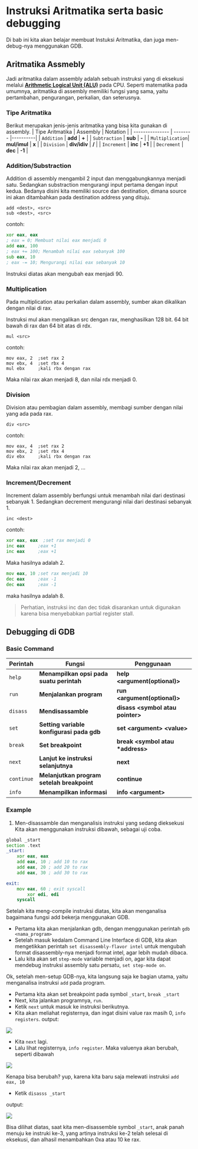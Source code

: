 # Instruksi Aritmatika serta basic debugging

Di bab ini kita akan belajar membuat Instuksi Aritmatika, dan juga men-debug-nya menggunakan GDB.

## Aritmatika Assmebly
Jadi aritmatika dalam assembly adalah sebuah instruksi yang di eksekusi melalui [**Arithmetic Logical Unit (ALU)**](https://en.wikipedia.org/wiki/Arithmetic_logic_unit) pada CPU. Seperti matematika pada umumnya, aritmatika di assembly memiliki fungsi yang sama, yaitu pertambahan, pengurangan, perkalian, dan seterusnya.

### Tipe Aritmatika
Berikut merupakan jenis-jenis aritmatika yang bisa kita gunakan di assembly.
| Tipe Aritmatika | Assembly | Notation |
| --------------- | -------- |----------|
| `Addition`      | **add**  | **+**    |
| `Subtraction`   | **sub**  | **-**    |
| `Multiplication`| **mul/imul**  | **x**    |
| `Division`      | **div/idiv**  | **/**    |
| `Increment`     | **inc**  | **+1**   |
| `Decrement`     | **dec**  | **-1**   |

### Addition/Substraction
Addition di assembly mengambil 2 input dan menggabungkannya menjadi satu. Sedangkan substraction mengurangi input pertama dengan input kedua. Bedanya disini kita memiliki source dan destination, dimana source ini akan ditambahkan pada destination address yang dituju.
```
add <dest>, <src>
sub <dest>, <src>
```
contoh:
```asm
xor eax, eax
; eax = 0; Membuat nilai eax menjadi 0
add eax, 100
; eax += 100; Menambah nilai eax sebanyak 100
sub eax, 10
; eax -= 10; Mengurangi nilai eax sebanyak 10
```
Instruksi diatas akan mengubah eax menjadi 90.

### Multiplication
Pada multiplication atau perkalian dalam assembly, sumber akan dikalikan dengan nilai di rax.

Instruksi mul akan mengalikan src dengan rax, menghasilkan 128 bit. 64 bit bawah di rax dan 64 bit atas di rdx.

```
mul <src>
```
contoh:
```
mov eax, 2  ;set rax 2
mov ebx, 4  ;set rbx 4
mul ebx     ;kali rbx dengan rax
```
Maka nilai rax akan menjadi 8, dan nilai rdx menjadi 0.

### Division
Division atau pembagian dalam assembly, membagi sumber dengan nilai yang ada pada rax.

```
div <src>
```
contoh:
```
mov eax, 4  ;set rax 2
mov ebx, 2  ;set rbx 4
div ebx     ;kali rbx dengan rax
```
Maka nilai rax akan menjadi 2, ...

### Increment/Decrement
Increment dalam assembly berfungsi untuk menambah nilai dari destinasi sebanyak 1. Sedangkan decrement mengurangi nilai dari destinasi sebanyak 1.
```
inc <dest>
```
contoh:
```asm
xor eax, eax  ;set rax menjadi 0
inc eax     ;eax +1
inc eax     ;eax +1
```
Maka hasilnya adalah 2.
```asm
mov eax, 10 ;set rax menjadi 10
dec eax     ;eax -1
dec eax     ;eax -1
```
maka hasilnya adalah 8.

> Perhatian, instruksi inc dan dec tidak disarankan untuk digunakan karena bisa menyebabkan partial register stall.

## Debugging di GDB
### Basic Command
| Perintah        | Fungsi   | Penggunaan |
| --------------- | -------- | ---------- |
| `help`          | **Menampilkan opsi pada suatu perintah**| **help \<argument(optional)>** |
| `run`           | **Menjalankan program** | **run <argument(optional)>** |
| `disass`        | **Mendisassamble** | **disass \<symbol atau pointer>**|
| `set`           | **Setting variable konfigurasi pada gdb**| **set \<argument>  \<value>** |
| `break`         | **Set breakpoint**| **break \<symbol atau \*address>** |
| `next`          | **Lanjut ke instruksi selanjutnya**| **next** |
| `continue`      | **Melanjutkan program setelah breakpoint** | **continue**|
| `info`          | **Menampilkan informasi**| **info \<argument>** |

### Example
1. Men-disassamble dan menganalisis instruksi yang sedang dieksekusi
Kita akan menggunakan instruksi dibawah, sebagai uji coba.
```asm
global _start
section .text
_start:
    xor eax, eax
    add eax, 10 ; add 10 to rax
    add eax, 20 ; add 20 to rax
    add eax, 30 ; add 30 to rax

exit:
    mov eax, 60 ; exit syscall
        xor edi, edi
    syscall
```
Setelah kita meng-compile instruksi diatas, kita akan menganalisa bagaimana fungsi add bekerja menggunakan GDB.

- Pertama kita akan menjalankan gdb, dengan menggunakan perintah `gdb <nama_program>`
- Setelah masuk kedalam Command Line Interface di GDB, kita akan mengetikkan perintah `set disassembly-flavor intel` untuk mengubah format disassembly-nya menjadi format intel, agar lebih mudah dibaca.
- Lalu kita akan set `step-mode` variable menjadi on, agar kita dapat mendebug instruksi assembly satu persatu, `set step-mode on`.

Ok, setelah men-setup GDB-nya, kita langsung saja ke bagian utama, yaitu menganalisa instruksi `add` pada program.
- Pertama kita akan set breakpoint pada symbol `_start`, `break _start`
- Next, kita jalankan programnya, `run`.
- Ketik `next` untuk masuk ke instruksi berikutnya.
- Kita akan meliahat registernya, dan ingat disini value rax masih 0, `info registers`.
output:


![](https://user-images.githubusercontent.com/92920739/186277915-e939fba4-92ca-49f0-b1ca-372ede0746c3.png)


- Kita `next` lagi.
- Lalu lihat registernya, `info register`. Maka valuenya akan berubah, seperti dibawah


![](https://user-images.githubusercontent.com/92920739/186277755-63b0db85-0f79-4581-8c8d-4c9ca8f73558.png)


Kenapa bisa berubah? yup, karena kita baru saja melewati instruksi `add eax, 10`

- Ketik `disasss _start`

output:


![](https://user-images.githubusercontent.com/92920739/186277505-fd15700d-f256-48df-a44e-cf1fb245df32.png)


Bisa dilihat diatas, saat kita men-disassemble symbol `_start`, anak panah menuju ke instruki ke-3, yang artinya instruksi ke-2 telah selesai di eksekusi, dan alhasil menambahkan 0xa atau 10 ke rax.
